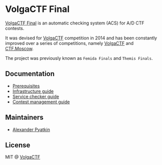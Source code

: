 # VolgaCTF Final

[VolgaCTF Final](https://github.com/VolgaCTF/volgactf-final) is an automatic checking system (ACS) for A/D CTF contests.

It was devised for [VolgaCTF](https://volgactf.ru) competition in 2014 and has been constantly improved over a series of competitions, namely [VolgaCTF](https://ctftime.org/ctf/53) and [CTF.Moscow](https://ctftime.org/ctf/138).

The project was previously known as `Femida Finals` and `Themis Finals`.

## Documentation

- [Prerequisites](prerequisites.md)
- [Infrastructure guide](infrastructure-guide.md)
- [Service checker guide](service-checker-guide.md)
- [Contest management guide](contest-management-guide.md)

## Maintainers

- [Alexander Pyatkin](https://aspyatkin.com)

## License
MIT @ [VolgaCTF](https://github.com/VolgaCTF)
